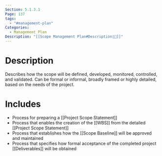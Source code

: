 ```yaml
---
Section: 5.1.3.1
Page: 137
tags:
  - "#management-plan"
Categories:
  - Management Plan
Description: "[[Scope Management Plan#Description|📝]]"
---
```

# Description
Describes how the scope will be defined, developed, monitored, controlled, and validated. Can be formal or informal, broadly framed or highly detailed, based on the needs of the project.
# Includes
- Process for preparing a [[Project Scope Statement]]
- Process that enables the creation of the [[WBS]] from the detailed [[Project Scope Statement]]
- Process that establishes how the [[Scope Baseline]] will be approved and maintained
- Process that specifies how formal acceptance of the completed project [[Deliverables]] will be obtained